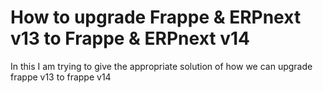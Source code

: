 # How to upgrade Frappe & ERPnext v13 to Frappe & ERPnext v14
In this I am trying to give the appropriate solution of how we can upgrade frappe v13 to frappe v14
